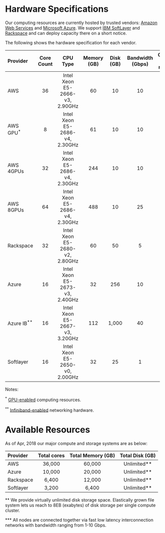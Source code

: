 # Hardware Specifications

Our computing resources are currently hosted by trusted vendors: [Amazon Web Services](http://www.aws.amazon.com) and [Microsoft Azure](http://www.azure.microsoft.com). We support [IBM SoftLayer](http://www.softlayer.com) and [Rackspace](http://www.rackspace.com) and can deploy capacity there on a short notice.

The following shows the hardware specification for each vendor.

| Provider                    | Core Count | CPU Type                        | Memory (GB) | Disk (GB) | Bandwidth (Gbps) | GPUs per node  |
| :---------                  | :--------: | :-----------------------------: | :---------: | :-------: | :--------------: | :------------: |
| AWS                         | 36         | Intel Xeon E5-2666-v3, 2.90GHz  | 60          | 10        | 10               | -              |
| AWS GPU<sup>*</sup>         | 8          | Intel Xeon E5-2686-v4, 2.30GHz  | 61          | 10        | 10               | 1              |
| AWS 4GPUs                   | 32         | Intel Xeon E5-2686-v4, 2.30GHz  | 244         | 10        | 10               | 4              |
| AWS 8GPUs                   | 64         | Intel Xeon E5-2686-v4, 2.30GHz  | 488         | 10        | 25               | 8              |
| Rackspace                   | 32         | Intel Xeon E5-2680-v2, 2.80GHz  | 60          | 50        | 5                | -              |
| Azure                       | 16         | Intel Xeon E5-2673-v3, 2.40GHz  | 32          | 256       | 10               | -              |
| Azure IB<sup>**</sup>       | 16         | Intel Xeon E5-2667-v3, 3.20GHz  | 112         | 1,000     | 40               | -              |
| Softlayer                   | 16         | Intel Xeon E5-2650-v0, 2.00GHz  | 32          | 25        | 1                | -              |

Notes:

<sup>*</sup> [GPU-enabled](https://aws.amazon.com/ec2/instance-types/p3/) computing resources.

<sup>**</sup> [Infiniband-enabled](https://docs.microsoft.com/en-us/azure/virtual-machines/linux/sizes-hpc) networking hardware.


# Available Resources

As of Apr, 2018 our major compute and storage systems are as below:

| Provider   | Total cores | Total Memory (GB) | Total Disk (GB) |
| :--------- | :--------:  | :---------------: | :-------------: |
| AWS        | 36,000      | 60,000            | Unlimited**     |
| Azure      | 10,000      | 20,000            | Unlimited**     |
| Rackspace  | 6,400       | 12,000            | Unlimited**     |
| Softlayer  | 3,200       | 6,400             | Unlimited**     |

** We provide virtually unlimited disk storage space. Elastically grown file system lets us reach to 8EB (exabytes) of disk storage per single compute cluster.

*** All nodes are connected together via fast low latency interconnection networks with bandwidth ranging from 1-10 Gbps.
